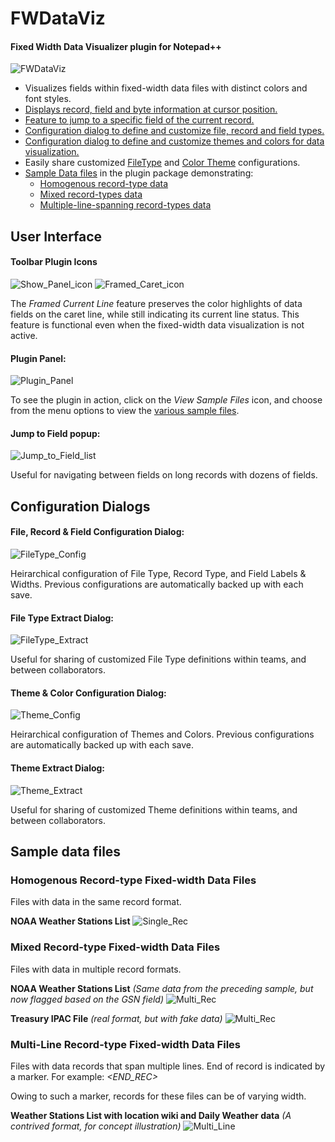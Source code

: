 # FWDataViz
#### Fixed Width Data Visualizer plugin for Notepad++
![FWDataViz](https://raw.githubusercontent.com/shriprem/FWDataViz/master/images/multi_rec_weather_stations.png)

* Visualizes fields within fixed-width data files with distinct colors and font styles.
* <a href="#plugin-panel">Displays record, field and byte information at cursor position.</a>
* <a href="#jump-to-field-popup">Feature to jump to a specific field of the current record.</a>
* <a href="#file-record--field-configuration-dialog">Configuration dialog to define and customize file, record and field types.</a>
* <a href="#theme--color-configuration-dialog">Configuration dialog to define and customize themes and colors for data visualization.</a>
* Easily share customized <a href="#file-type-extract-dialog">FileType</a> and <a href="#theme-extract-dialog">Color Theme</a> configurations.
* <a href="#sample-data-files">Sample Data files</a> in the plugin package demonstrating:
   * <a href="#homogenous-record-type-fixed-width-data-files">Homogenous record-type data</a>
   * <a href="#mixed-record-type-fixed-width-data-files">Mixed record-types data</a>
   * <a href="#multi-line-record-type-fixed-width-data-files">Multiple-line-spanning record-types data</a>

## User Interface

#### Toolbar Plugin Icons
![Show_Panel_icon](https://raw.githubusercontent.com/shriprem/FWDataViz/master/images/show_panel_toolbutton.png)
![Framed_Caret_icon](https://raw.githubusercontent.com/shriprem/FWDataViz/master/images/framed_caret_line_toolbutton.png)

The _Framed Current Line_ feature preserves the color highlights of data fields on the caret line, while still indicating its current line status. This feature is functional even when the fixed-width data visualization is not active.

#### Plugin Panel:
![Plugin_Panel](https://raw.githubusercontent.com/shriprem/FWDataViz/master/images/plugin_panel.png)

To see the plugin in action, click on the _View Sample Files_ icon, and choose from the menu options to view the <a href="#sample-data-files">various sample files</a>.

#### Jump to Field popup:
![Jump_to_Field_list](https://raw.githubusercontent.com/shriprem/FWDataViz/master/images/jump_to_field_with_list.png)

Useful for navigating between fields on long records with dozens of fields.


## Configuration Dialogs

#### File, Record & Field Configuration Dialog:
![FileType_Config](https://raw.githubusercontent.com/shriprem/FWDataViz/master/images/file_type_editor.png)

Heirarchical configuration of File Type, Record Type, and Field Labels & Widths. Previous configurations are automatically backed up with each save.

#### File Type Extract Dialog:
![FileType_Extract](https://raw.githubusercontent.com/shriprem/FWDataViz/master/images/file_type_extract.png)

Useful for sharing of customized File Type definitions within teams, and between collaborators.

#### Theme & Color Configuration Dialog:
![Theme_Config](https://raw.githubusercontent.com/shriprem/FWDataViz/master/images/color_theme_editor.png)

Heirarchical configuration of Themes and Colors. Previous configurations are automatically backed up with each save.

#### Theme Extract Dialog:
![Theme_Extract](https://raw.githubusercontent.com/shriprem/FWDataViz/master/images/color_theme_extract.png)

Useful for sharing of customized Theme definitions within teams, and between collaborators.

## Sample data files

### Homogenous Record-type Fixed-width Data Files
Files with data in the same record format.

__NOAA Weather Stations List__
![Single_Rec](https://raw.githubusercontent.com/shriprem/FWDataViz/master/images/single_rec_weather_stations.png)


### Mixed Record-type Fixed-width Data Files
Files with data in multiple record formats.

__NOAA Weather Stations List__
_(Same data from the preceding sample, but now flagged based on the GSN field)_
![Multi_Rec](https://raw.githubusercontent.com/shriprem/FWDataViz/master/images/multi_rec_weather_stations.png)


__Treasury IPAC File__
_(real format, but with fake data)_
![Multi_Rec](https://raw.githubusercontent.com/shriprem/FWDataViz/master/images/multi_rec_ipac_file.png)


### Multi-Line Record-type Fixed-width Data Files
Files with data records that span multiple lines. End of record is indicated by a marker. For example: _<END_REC>_

Owing to such a marker, records for these files can be of varying width.

__Weather Stations List with location wiki and Daily Weather data__ _(A contrived format, for concept illustration)_
![Multi_Line](https://raw.githubusercontent.com/shriprem/FWDataViz/master/images/multi_line_record_file.png)

